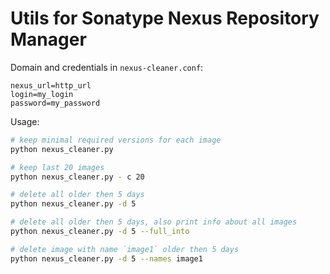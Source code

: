 # Utils for Sonatype Nexus Repository Manager

Domain and credentials in `nexus-cleaner.conf`:
```
nexus_url=http_url
login=my_login
password=my_password
```

Usage:
```bash
# keep minimal required versions for each image
python nexus_cleaner.py

# keep last 20 images
python nexus_cleaner.py - c 20

# delete all older then 5 days
python nexus_cleaner.py -d 5

# delete all older then 5 days, also print info about all images
python nexus_cleaner.py -d 5 --full_into

# delete image with name `image1` older then 5 days
python nexus_cleaner.py -d 5 --names image1
```
